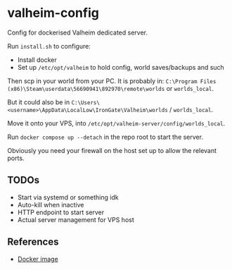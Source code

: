 # valheim-config

Config for dockerised Valheim dedicated server.

Run `install.sh` to configure:
* Install docker
* Set up `/etc/opt/valheim` to hold config, world saves/backups and such

Then scp in your world from your PC. It is probably in:
`C:\Program Files (x86)\Steam\userdata\56690941\892970\remote\worlds` or `worlds_local`.

But it could also be in `C:\Users\<username>\AppData\LocalLow\IronGate\Valheim\worlds` / `worlds_local`.

Move it onto your VPS, into `/etc/opt/valheim-server/config/worlds_local`.

Run `docker compose up --detach` in the repo root to start the server.

Obviously you need your firewall on the host set up to allow the relevant ports.

## TODOs

* Start via systemd or something idk
* Auto-kill when inactive
* HTTP endpoint to start server
* Actual server management for VPS host

## References
- [Docker image](https://github.com/lloesche/valheim-server-docker)